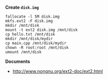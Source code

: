 **Create `disk.img`**

```shell
fallocate -l 5M disk.img
mkfs.ext2 -F disk.img
mkdir /mnt/disk
mount -t ext2 disk.img /mnt/disk
cp hello.txt /mnt/disk
mkdir /mnt/disk/mydir
cp main.cpp /mnt/disk/mydir
chown -R root:root /mnt/disk
umount /mnt/disk
```


**Documents**

- http://www.nongnu.org/ext2-doc/ext2.html
